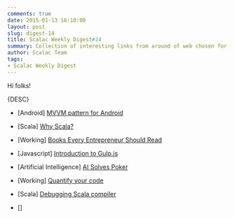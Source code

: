 ```yaml
---
comments: true
date: 2015-01-13 16:10:00
layout: post
slug: digest-14
title: Scalac Weekly Digest#14
summary: Collection of interesting links from around of web chosen for you by Scalac team
author: Scalac Team
tags:
- Scalac Weekly Digest
---
```


Hi folks! 

{DESC}

* \[Android\] [MVVM pattern for Android](https://robobinding.github.io/RoboBinding/)

* \[Scala\] [Why Scala?](http://softwarecorner.wordpress.com/2014/12/31/why-scala/)

* \[Working\] [Books Every Entrepreneur Should Read](http://www.businessinsider.com/best-books-for-entrepreneurs-2014-9)
 
* \[Javascript\] [Introduction to Gulp.js](https://medium.com/@lukyvj/an-introduction-to-gulp-js-295ee489e2c9) 

* \[Artificial Intelligence\] [AI Solves Poker](http://www.geek.com/news/ai-solves-texas-hold-em-poker-and-becomes-unbeatable-1613099/) 

* \[Working\] [Quantify your code](http://blog.newrelic.com/2014/12/16/quantify-your-code/) 

* \[Scala\] [Debugging Scala compiler](http://yefremov.net/blog/debugging-scala-compiler-magic/)

* \[\] []()

